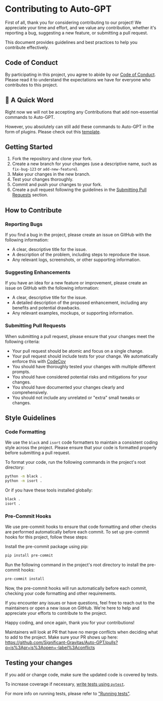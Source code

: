 # Contributing to Auto-GPT

First of all, thank you for considering contributing to our project! We appreciate your time and effort, and we value any contribution, whether it's reporting a bug, suggesting a new feature, or submitting a pull request.

This document provides guidelines and best practices to help you contribute effectively.

## Code of Conduct

By participating in this project, you agree to abide by our [Code of Conduct]. Please read it to understand the expectations we have for everyone who contributes to this project.

[Code of Conduct]: https://significant-gravitas.github.io/Auto-GPT/code-of-conduct.md

## 📢 A Quick Word
Right now we will not be accepting any Contributions that add non-essential commands to Auto-GPT.

However, you absolutely can still add these commands to Auto-GPT in the form of plugins.
Please check out this [template](https://github.com/Significant-Gravitas/Auto-GPT-Plugin-Template).

## Getting Started

1. Fork the repository and clone your fork.
2. Create a new branch for your changes (use a descriptive name, such as `fix-bug-123` or `add-new-feature`).
3. Make your changes in the new branch.
4. Test your changes thoroughly.
5. Commit and push your changes to your fork.
6. Create a pull request following the guidelines in the [Submitting Pull Requests](#submitting-pull-requests) section.

## How to Contribute

### Reporting Bugs

If you find a bug in the project, please create an issue on GitHub with the following information:

- A clear, descriptive title for the issue.
- A description of the problem, including steps to reproduce the issue.
- Any relevant logs, screenshots, or other supporting information.

### Suggesting Enhancements

If you have an idea for a new feature or improvement, please create an issue on GitHub with the following information:

- A clear, descriptive title for the issue.
- A detailed description of the proposed enhancement, including any benefits and potential drawbacks.
- Any relevant examples, mockups, or supporting information.

### Submitting Pull Requests

When submitting a pull request, please ensure that your changes meet the following criteria:

- Your pull request should be atomic and focus on a single change.
- Your pull request should include tests for your change. We automatically enforce this with [CodeCov](https://docs.codecov.com/docs/commit-status)
- You should have thoroughly tested your changes with multiple different prompts.
- You should have considered potential risks and mitigations for your changes.
- You should have documented your changes clearly and comprehensively.
- You should not include any unrelated or "extra" small tweaks or changes.

## Style Guidelines

### Code Formatting

We use the `black` and `isort` code formatters to maintain a consistent coding style across the project. Please ensure that your code is formatted properly before submitting a pull request.

To format your code, run the following commands in the project's root directory:

```bash
python -m black .
python -m isort .
```

Or if you have these tools installed globally:
```bash
black .
isort .
```

### Pre-Commit Hooks

We use pre-commit hooks to ensure that code formatting and other checks are performed automatically before each commit. To set up pre-commit hooks for this project, follow these steps:

Install the pre-commit package using pip:
```bash
pip install pre-commit
```

Run the following command in the project's root directory to install the pre-commit hooks:
```bash
pre-commit install
```

Now, the pre-commit hooks will run automatically before each commit, checking your code formatting and other requirements.

If you encounter any issues or have questions, feel free to reach out to the maintainers or open a new issue on GitHub. We're here to help and appreciate your efforts to contribute to the project.

Happy coding, and once again, thank you for your contributions!

Maintainers will look at PR that have no merge conflicts when deciding what to add to the project. Make sure your PR shows up here:
https://github.com/Significant-Gravitas/Auto-GPT/pulls?q=is%3Apr+is%3Aopen+-label%3Aconflicts

## Testing your changes

If you add or change code, make sure the updated code is covered by tests.

To increase coverage if necessary, [write tests using `pytest`].

For more info on running tests, please refer to ["Running tests"](https://significant-gravitas.github.io/Auto-GPT/testing/).

[write tests using `pytest`]: https://realpython.com/pytest-python-testing/
